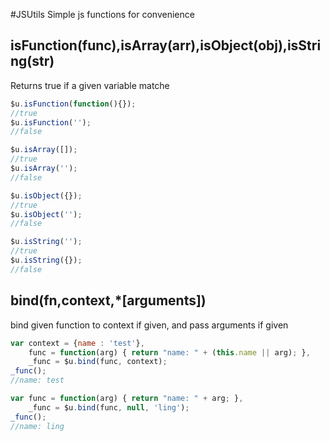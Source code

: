 #JSUtils
Simple js functions for convenience

## isFunction(func),isArray(arr),isObject(obj),isString(str)
Returns true if a given variable matche

```js
$u.isFunction(function(){});
//true
$u.isFunction('');
//false

$u.isArray([]);
//true
$u.isArray('');
//false

$u.isObject({});
//true
$u.isObject('');
//false

$u.isString('');
//true
$u.isString({});
//false
```
## bind(fn,context,*[arguments])
bind given function to context if given, and pass arguments if given

```js
var context = {name : 'test'},
    func = function(arg) { return "name: " + (this.name || arg); },
    _func = $u.bind(func, context);
_func();
//name: test

var func = function(arg) { return "name: " + arg; },
    _func = $u.bind(func, null, 'ling');
_func();
//name: ling
```